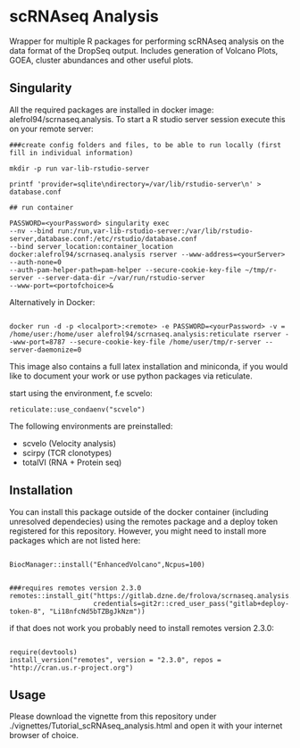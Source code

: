 # scRNAseq Analysis

Wrapper for multiple R packages for performing scRNAseq analysis on the data format of the DropSeq output. Includes generation of Volcano
Plots, GOEA, cluster abundances and other useful plots.

## Singularity 

All the required packages are installed in docker image: alefrol94/scrnaseq.analysis.
To start a R studio server session execute this on your remote server:

```{bash}
###create config folders and files, to be able to run locally (first fill in individual information)

mkdir -p run var-lib-rstudio-server

printf 'provider=sqlite\ndirectory=/var/lib/rstudio-server\n' > database.conf

## run container 

PASSWORD=<yourPassword> singularity exec 
--nv --bind run:/run,var-lib-rstudio-server:/var/lib/rstudio-server,database.conf:/etc/rstudio/database.conf 
--bind server_location:container_location docker:alefrol94/scrnaseq.analysis rserver --www-address=<yourServer> --auth-none=0 
--auth-pam-helper-path=pam-helper --secure-cookie-key-file ~/tmp/r-server --server-data-dir ~/var/run/rstudio-server
--www-port=<portofchoice>&

```
Alternatively in Docker: 
```{bash}

docker run -d -p <localport>:<remote> -e PASSWORD=<yourPassword> -v = /home/user:/home/user alefrol94/scrnaseq.analysis:reticulate rserver --www-port=8787 --secure-cookie-key-file /home/user/tmp/r-server --server-daemonize=0

```

This image also contains a full latex installation and miniconda, if you would like to document your work or use python packages via 
reticulate.


start using the environment, f.e scvelo:

```{r}
reticulate::use_condaenv("scvelo")
```

The following environments are preinstalled: 

- scvelo (Velocity analysis)
- scirpy (TCR clonotypes)
- totalVI (RNA + Protein seq)



## Installation

You can install this package outside of the docker container (including unresolved dependecies) using the remotes package and a deploy token registered for this repository. However, 
you might need to install more packages which are not listed here:

```{r}

BiocManager::install("EnhancedVolcano",Ncpus=100)


###requires remotes version 2.3.0
remotes::install_git("https://gitlab.dzne.de/frolova/scrnaseq.analysis.git",
                     credentials=git2r::cred_user_pass("gitlab+deploy-token-8", "Li18nfcNd5bTZBgJkNzm"))

```

if that does not work you probably need to install remotes version 2.3.0:

```{r}

require(devtools)
install_version("remotes", version = "2.3.0", repos = "http://cran.us.r-project.org")

```

## Usage

Please download the vignette from this repository under ./vignettes/Tutorial_scRNAseq_analysis.html and open it 
with your internet browser of choice.
